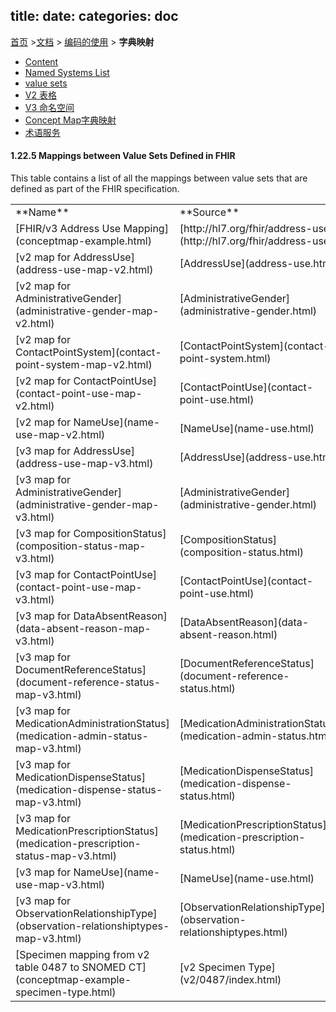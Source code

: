 title: 
date: 
categories: doc
---

  [首页](../home/index.html) >[文档](documentation.html) > [编码的使用](terminologies.html) > **字典映射**	
  
  
  
  *   [Content](terminologies.html)
  *   [ Named Systems List](terminologies-systems.html)
  *   [value sets](terminologies-valuesets.html)
  *   [V2 表格](terminologies-v2.html)
  *   [V3 命名空间](terminologies-v3.html)
  *   [Concept Map字典映射](terminologies-conceptmaps.html)  
  *   [术语服务](terminologies-service.html)


####  1.22.5  Mappings between Value Sets Defined in FHIR

This table contains a list of all the mappings between value sets that are defined as part of the FHIR specification. 

<table class="codes">
 <tr><td>**Name**</td><td>**Source**</td><td>**Target**</td></tr>
 <tr><td>[FHIR/v3 Address Use Mapping](conceptmap-example.html)</td><td>[http://hl7.org/fhir/address-use](http://hl7.org/fhir/address-use)</td><td>[http://hl7.org/fhir/v3/AddressUse](http://hl7.org/fhir/v3/AddressUse)</td></tr>
 <tr><td>[v2 map for AddressUse](address-use-map-v2.html)</td><td>[AddressUse](address-use.html)</td><td>[v2 Address Type](v2/0190/index.html)</td></tr>
 <tr><td>[v2 map for AdministrativeGender](administrative-gender-map-v2.html)</td><td>[AdministrativeGender](administrative-gender.html)</td><td>[v2 Administrative Sex](v2/0001/index.html)</td></tr>
 <tr><td>[v2 map for ContactPointSystem](contact-point-system-map-v2.html)</td><td>[ContactPointSystem](contact-point-system.html)</td><td>[v2 Telecommunication Equipment Type](v2/0202/index.html)</td></tr>
 <tr><td>[v2 map for ContactPointUse](contact-point-use-map-v2.html)</td><td>[ContactPointUse](contact-point-use.html)</td><td>[v2 Telecommunication Use Code](v2/0201/index.html)</td></tr>
 <tr><td>[v2 map for NameUse](name-use-map-v2.html)</td><td>[NameUse](name-use.html)</td><td>[v2 Name Type](v2/0200/index.html)</td></tr>
 <tr><td>[v3 map for AddressUse](address-use-map-v3.html)</td><td>[AddressUse](address-use.html)</td><td>[v3 Code System AddressUse](v3/AddressUse/index.html)</td></tr>
 <tr><td>[v3 map for AdministrativeGender](administrative-gender-map-v3.html)</td><td>[AdministrativeGender](administrative-gender.html)</td><td>[v3 Code System AdministrativeGender](v3/AdministrativeGender/index.html)</td></tr>
 <tr><td>[v3 map for CompositionStatus](composition-status-map-v3.html)</td><td>[CompositionStatus](composition-status.html)</td><td>[v3 Code System ActStatus](v3/ActStatus/index.html)</td></tr>
 <tr><td>[v3 map for ContactPointUse](contact-point-use-map-v3.html)</td><td>[ContactPointUse](contact-point-use.html)</td><td>[v3 Code System AddressUse](v3/AddressUse/index.html)</td></tr>
 <tr><td>[v3 map for DataAbsentReason](data-absent-reason-map-v3.html)</td><td>[DataAbsentReason](data-absent-reason.html)</td><td>[v3 Code System NullFlavor](v3/NullFlavor/index.html)</td></tr>
 <tr><td>[v3 map for DocumentReferenceStatus](document-reference-status-map-v3.html)</td><td>[DocumentReferenceStatus](document-reference-status.html)</td><td>[v3 Code System ActStatus](v3/ActStatus/index.html)</td></tr>
 <tr><td>[v3 map for MedicationAdministrationStatus](medication-admin-status-map-v3.html)</td><td>[MedicationAdministrationStatus](medication-admin-status.html)</td><td>[v3 Code System ActStatus](v3/ActStatus/index.html)</td></tr>
 <tr><td>[v3 map for MedicationDispenseStatus](medication-dispense-status-map-v3.html)</td><td>[MedicationDispenseStatus](medication-dispense-status.html)</td><td>[v3 Code System ActStatus](v3/ActStatus/index.html)</td></tr>
 <tr><td>[v3 map for MedicationPrescriptionStatus](medication-prescription-status-map-v3.html)</td><td>[MedicationPrescriptionStatus](medication-prescription-status.html)</td><td>[v3 Code System ActStatus](v3/ActStatus/index.html)</td></tr>
 <tr><td>[v3 map for NameUse](name-use-map-v3.html)</td><td>[NameUse](name-use.html)</td><td>[v3 Code System EntityNameUseR2](v3/EntityNameUseR2/index.html)</td></tr>
 <tr><td>[v3 map for ObservationRelationshipType](observation-relationshiptypes-map-v3.html)</td><td>[ObservationRelationshipType](observation-relationshiptypes.html)</td><td>[v3 Code System ActRelationshipType](v3/ActRelationshipType/index.html)</td></tr>
 <tr><td>[Specimen mapping from v2 table 0487 to SNOMED CT](conceptmap-example-specimen-type.html)</td><td>[v2 Specimen Type](v2/0487/index.html)</td><td>[Snomed CT](http://snomed.info)</td></tr>
</table>


